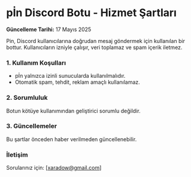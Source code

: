 # pİn Discord Botu - Hizmet Şartları

**Güncelleme Tarihi:** 17 Mayıs 2025

Pin, Discord kullanıcılarına doğrudan mesaj göndermek için kullanılan bir bottur. Kullanıcıların izniyle çalışır, veri toplamaz ve spam içerik iletmez.

### 1. Kullanım Koşulları
- pİn yalnızca izinli sunucularda kullanılmalıdır.
- Otomatik spam, tehdit, reklam amaçlı kullanılamaz.

### 2. Sorumluluk
Botun kötüye kullanımından geliştirici sorumlu değildir.

### 3. Güncellemeler
Bu şartlar önceden haber verilmeden güncellenebilir.

### İletişim
Sorularınız için: [xaradow@gmail.com]

